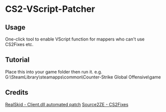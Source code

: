 # CS2-VScript-Patcher
## Usage
One-click tool to enable VScript function for mappers who can't use CS2Fixes etc.

## Tutorial
Place this into your game folder then run it.
e.g. G:\SteamLibrary\steamapps\common\Counter-Strike Global Offensive\game

## Credits
[RealSkid - Client.dll automated patch](https://www.unknowncheats.me/forum/counter-strike-2-a/587993-client-dll-automated-patch.html)
[Source2ZE - CS2Fixes](https://github.com/Source2ZE/CS2Fixes)